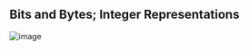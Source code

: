 ## Bits and Bytes; Integer Representations

![image](https://github.com/steveLauwh/The-deliberate-practice-of-software-technology/blob/master/Programing%20Language/CS107/Lecture2.png)
